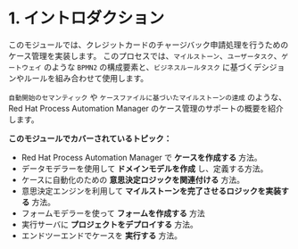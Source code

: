 # 1. イントロダクション

このモジュールでは、クレジットカードのチャージバック申請処理を行うためのケース管理を実装します。
このプロセスでは、`マイルストーン`、`ユーザータスク`、`ゲートウェイ` のような `BPMN2` の構成要素と、`ビジネスルールタスク` に基づくデシジョンやルールを組み合わせて使用します。

`自動開始のセマンティック` や `ケースファイルに基づいたマイルストーンの達成` のような、Red Hat Process Automation Manager のケース管理のサポートの概要を紹介します。

**このモジュールでカバーされているトピック：**

* Red Hat Process Automation Manager で **ケースを作成する** 方法。
* データモデラーを使用して **ドメインモデルを作成** し、定義する方法。
* ケースに自動化のための **意思決定ロジックを関連付ける** 方法。
* 意思決定エンジンを利用して **マイルストーンを完了させるロジックを実装する** 方法。
* フォームモデラーを使って **フォームを作成する** 方法
* 実行サーバに **プロジェクトをデプロイする** 方法。
* エンドツーエンドでケースを **実行する** 方法。
